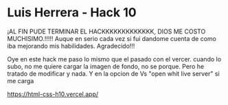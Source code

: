 # Luis Herrera - Hack 10
¡AL FIN PUDE TERMINAR EL HACKKKKKKKKKKKKK, DIOS ME COSTO MUCHISIMO.!!!!!
Auque en serio cada vez si fui dandome cuenta de como iba mejorando mis habilidades. Agradecido!!!

Oye en este hack me paso lo mismo que el pasado con el vercer. cuando lo subo, no me quiere cargar la imagen de fondo, no se porque. Pero he tratado de modificar y nada. Y en la opcion de Vs "open whit live server" si me carga

https://html-css-h10.vercel.app/
